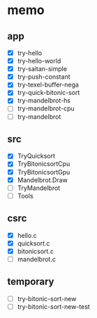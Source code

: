 memo
====

app
---

* [x] try-hello
* [x] try-hello-world
* [x] try-saitan-simple
* [x] try-push-constant
* [x] try-texel-buffer-nega
* [x] try-quick-bitonic-sort
* [x] try-mandelbrot-hs
* [ ] try-mandelbrot-cpu
* [ ] try-mandelbrot

src
---

* [x] TryQuicksort
* [x] TryBitonicsortCpu
* [x] TryBitonicsortGpu
* [x] Mandelbrot.Draw
* [ ] TryMandelbrot
* [ ] Tools

csrc
----

* [x] hello.c
* [x] quicksort.c
* [x] bitonicsort.c
* [ ] mandelbrot.c

temporary
---------

* [ ] try-bitonic-sort-new
* [ ] try-bitonic-sort-new-test
